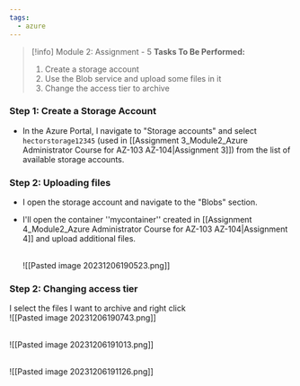 ```yaml
---
tags:
  - azure
---
```

> [!info] Module 2: Assignment - 5
> **Tasks To Be Performed:** 
> 1. Create a storage account 
> 2. Use the Blob service and upload some files in it 
> 3. Change the access tier to archive

### Step 1: Create a Storage Account 
 - In the Azure Portal, I navigate to "Storage accounts" and select  `hectorstorage12345` (used in [[Assignment 3_Module2_Azure Administrator Course for AZ-103 AZ-104|Assignment 3]]) from the list of available storage accounts.


### Step 2: Uploading files
- I open the storage account and navigate to the "Blobs" section.
- I'll open the container ''mycontainer'' created in [[Assignment 4_Module2_Azure Administrator Course for AZ-103 AZ-104|Assignment 4]] and upload additional files.
  
  <br>![[Pasted image 20231206190523.png]]

### Step 2: Changing access tier
I select the files I want to archive and right click
<br>![[Pasted image 20231206190743.png]]

<br>![[Pasted image 20231206191013.png]]

<br>![[Pasted image 20231206191126.png]]

